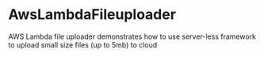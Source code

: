 # AwsLambdaFileuploader
AWS Lambda file uploader demonstrates how to use server-less framework to upload small size files (up to 5mb) to cloud
